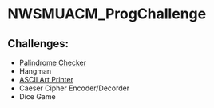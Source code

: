 # NWSMUACM_ProgChallenge
## Challenges:
- [Palindrome Checker](Palindrome.md)
- Hangman
- [ASCII Art Printer](ASCII.md)
- Caeser Cipher Encoder/Decorder
- Dice Game
